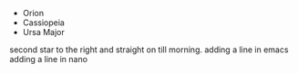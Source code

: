 * Orion
* Cassiopeia
* Ursa Major

second star to the right and straight on till morning.
adding a line in emacs
adding a line in nano
